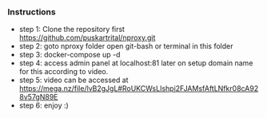 ### Instructions
* step 1: Clone the repository first https://github.com/puskartrital/nproxy.git
* step 2: goto nproxy folder open git-bash or terminal in this folder
* step 3: docker-compose up -d
* step 4: access admin panel at localhost:81 later on setup domain name for this according to video.
* step 5: video can be accessed at https://mega.nz/file/lvB2gJgL#RoUKCWsLIshpi2FJAMsfAftLNfkr08cA928v57gN89E
* step 6: enjoy :)
